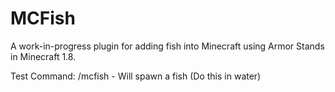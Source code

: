 MCFish
=====================

A work-in-progress plugin for adding fish into Minecraft using Armor Stands in Minecraft 1.8.


Test Command: /mcfish - Will spawn a fish (Do this in water)